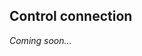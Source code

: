 ## Control connection

*Coming soon...*

<!--
TODO cover:
- what the control connection is (link to init sequence in ../README.md)
- server-sent events (gossip + schema changes)
- maybe event debouncing (although it sometimes applies to other types of events)
-->